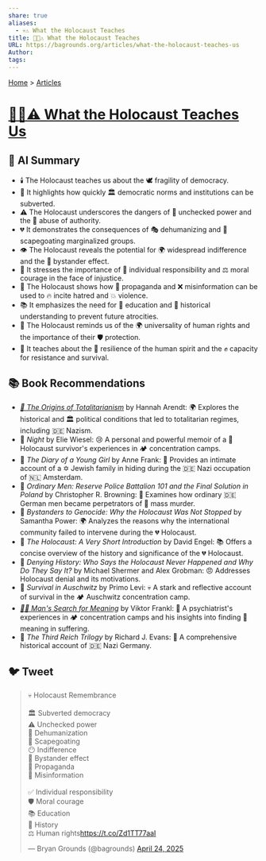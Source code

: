 ```yaml
---
share: true
aliases:
  - 💀⚠️ What the Holocaust Teaches
title: 📜💀⚠️ What the Holocaust Teaches
URL: https://bagrounds.org/articles/what-the-holocaust-teaches-us
Author: 
tags: 
---
```

[Home](../index.md) > [Articles](./index.md)  
# [📜💀⚠️ What the Holocaust Teaches Us](https://time.com/7278818/holocaust-remembrance-lessons)  
  
## 🤖 AI Summary  
  
* 🕯️ The Holocaust teaches us about the 🕊️ fragility of democracy.  
* 🚨 It highlights how quickly 🏛️ democratic norms and institutions can be subverted.  
* ⚠️ The Holocaust underscores the dangers of 👑 unchecked power and the 👿 abuse of authority.  
* 💔 It demonstrates the consequences of 🎭 dehumanizing and 🎯 scapegoating marginalized groups.  
* 👁️ The Holocaust reveals the potential for 🌍 widespread indifference and the 🧍 bystander effect.  
* 💪 It stresses the importance of 🦸 individual responsibility and ⚖️ moral courage in the face of injustice.  
* 📢 The Holocaust shows how 📰 propaganda and ❌ misinformation can be used to 🔥 incite hatred and 💥 violence.  
* 📚 It emphasizes the need for 🧠 education and 📜 historical understanding to prevent future atrocities.  
* 🤝 The Holocaust reminds us of the 🌍 universality of human rights and the importance of their 🛡️ protection.  
* 🌱 It teaches about the 💖 resilience of the human spirit and the ✊ capacity for resistance and survival.  
  
## 📚 Book Recommendations  
  
* *[👹 The Origins of Totalitarianism](../books/the-origins-of-totalitarianism.md)* by Hannah Arendt: 🌍 Explores the historical and 🏛️ political conditions that led to totalitarian regimes, including 🇩🇪 Nazism.  
* 📖 *Night* by Elie Wiesel: 😢 A personal and powerful memoir of a 🥺 Holocaust survivor's experiences in 🏕️ concentration camps.  
* 📖 *The Diary of a Young Girl* by Anne Frank: 📝 Provides an intimate account of a ✡️ Jewish family in hiding during the 🇩🇪 Nazi occupation of 🇳🇱 Amsterdam.  
* 📖 *Ordinary Men: Reserve Police Battalion 101 and the Final Solution in Poland* by Christopher R. Browning: 👥 Examines how ordinary 🇩🇪 German men became perpetrators of 🔪 mass murder.  
* 📖 *Bystanders to Genocide: Why the Holocaust Was Not Stopped* by Samantha Power: 🌍 Analyzes the reasons why the international community failed to intervene during the 💔 Holocaust.  
* 📖 *The Holocaust: A Very Short Introduction* by David Engel: 📚 Offers a concise overview of the history and significance of the 💔 Holocaust.  
* 📖 *Denying History: Who Says the Holocaust Never Happened and Why Do They Say It?* by Michael Shermer and Alex Grobman: 😠 Addresses Holocaust denial and its motivations.  
* 📖 *Survival in Auschwitz* by Primo Levi: 💀 A stark and reflective account of survival in the 🏕️ Auschwitz concentration camp.  
* *[🔦💡 Man's Search for Meaning](../books/mans-search-for-meaning.md)* by Viktor Frankl: 🧠 A psychiatrist's experiences in 🏕️ concentration camps and his insights into finding 🌟 meaning in suffering.  
* 📖 *The Third Reich Trilogy* by Richard J. Evans: 📜 A comprehensive historical account of 🇩🇪 Nazi Germany.  
  
## 🐦 Tweet  
<blockquote class="twitter-tweet" data-theme="dark"><p lang="en" dir="ltr">💀 Holocaust Remembrance<br><br>🏛️ Subverted democracy<br>⚠️ Unchecked power<br>👤 Dehumanization<br>🐐 Scapegoating<br>😶 Indifference<br>🧍 Bystander effect<br>📢 Propaganda<br>📰 Misinformation<br><br>✅ Individual responsibility<br>🛡️ Moral courage<br>📚 Education<br>📜 History<br>⚖️ Human rights<a href="https://t.co/Zd1TT77aaI">https://t.co/Zd1TT77aaI</a></p>&mdash; Bryan Grounds (@bagrounds) <a href="https://twitter.com/bagrounds/status/1915483156305813808?ref_src=twsrc%5Etfw">April 24, 2025</a></blockquote> <script async src="https://platform.twitter.com/widgets.js" charset="utf-8"></script>